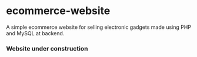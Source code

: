 # ecommerce-website
A simple ecommerce website for selling electronic gadgets made using PHP and MySQL at backend.
### Website under construction
